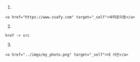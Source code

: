 1.

```
<a href="https://www.ssafy.com" target="_self">싸피로이동</a>
```

2.

```
href -> src
```

3.

```
<a href="../imgs/my_photo.png" target="_self">내 사진</a>
```

